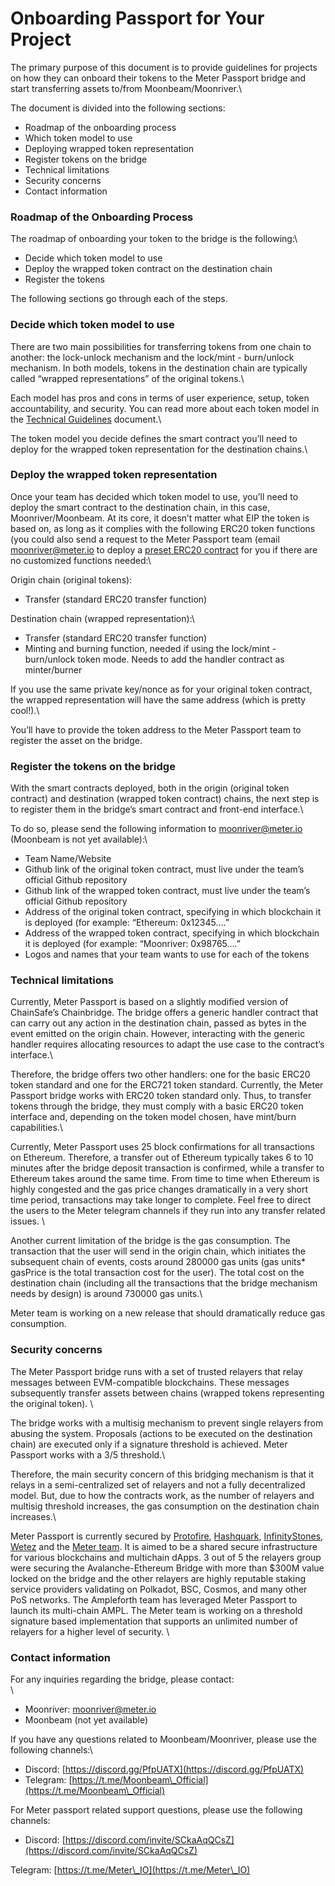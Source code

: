 # Onboarding Passport for Your Project

The primary purpose of this document is to provide guidelines for projects on how they can onboard their tokens to the Meter Passport bridge and start transferring assets to/from Moonbeam/Moonriver.\


The document is divided into the following sections:

* Roadmap of the onboarding process
* Which token model to use
* Deploying wrapped token representation
* Register tokens on the bridge
* Technical limitations
* Security concerns
* Contact information

### Roadmap of the Onboarding Process

The roadmap of onboarding your token to the bridge is the following:\


* Decide which token model to use
* Deploy the wrapped token contract on the destination chain
* Register the tokens

The following sections go through each of the steps.

### Decide which token model to use

There are two main possibilities for transferring tokens from one chain to another: the lock-unlock mechanism and the lock/mint - burn/unlock mechanism. In both models, tokens in the destination chain are typically called “wrapped representations” of the original tokens.\


Each model has pros and cons in terms of user experience, setup, token accountability, and security. You can read more about each token model in the [Technical Guidelines](technical-guideline-for-meter-passport.md) document.\


The token model you decide defines the smart contract you’ll need to deploy for the wrapped token representation for the destination chains.\


### Deploy the wrapped token representation

Once your team has decided which token model to use, you’ll need to deploy the smart contract to the destination chain, in this case, Moonriver/Moonbeam. At its core, it doesn’t matter what EIP the token is based on, as long as it complies with the following ERC20 token functions (you could also send a request to the Meter Passport team (email [moonriver@meter.io](mailto:moonriver@meter.io) to deploy a [preset ERC20 contract](https://github.com/meterio/chainbridge-solidity-v1.0.0-eth/blob/master/contracts/ERC20Safe.sol) for you if there are no customized functions needed:\


Origin chain (original tokens):

* Transfer (standard ERC20 transfer function)

Destination chain (wrapped representation):\


* Transfer (standard ERC20 transfer function)
* Minting and burning function, needed if using the lock/mint - burn/unlock token mode. Needs to add the handler contract as minter/burner

If you use the same private key/nonce as for your original token contract, the wrapped representation will have the same address (which is pretty cool!).\


You’ll have to provide the token address to the Meter Passport team to register the asset on the bridge.

### Register the tokens on the bridge

With the smart contracts deployed, both in the origin (original token contract) and destination (wrapped token contract) chains, the next step is to register them in the bridge’s smart contract and front-end interface.\


To do so, please send the following information to moonriver@meter.io (Moonbeam is not yet available):\


* Team Name/Website
* Github link of the original token contract, must live under the team’s official Github repository
* Github link of the wrapped token contract, must live under the team’s official Github repository
* Address of the original token contract, specifying in which blockchain it is deployed (for example: “Ethereum: 0x12345….”
* Address of the wrapped token contract, specifying in which blockchain it is deployed (for example: “Moonriver: 0x98765….”
* Logos and names that your team wants to use for each of the tokens

### Technical limitations

Currently, Meter Passport is based on a slightly modified version of ChainSafe’s Chainbridge. The bridge offers a generic handler contract that can carry out any action in the destination chain, passed as bytes in the event emitted on the origin chain. However, interacting with the generic handler requires allocating resources to adapt the use case to the contract’s interface.\


Therefore, the bridge offers two other handlers: one for the basic ERC20 token standard and one for the ERC721 token standard. Currently, the Meter Passport bridge works with ERC20 token standard only. Thus, to transfer tokens through the bridge, they must comply with a basic ERC20 token interface and, depending on the token model chosen, have mint/burn capabilities.\


Currently, Meter Passport uses 25 block confirmations for all transactions on Ethereum.  Therefore, a transfer out of Ethereum typically takes 6 to 10 minutes after the bridge deposit transaction is confirmed, while a transfer to Ethereum takes around the same time.  From time to time when Ethereum is highly congested and the gas price changes dramatically in a very short time period, transactions may take longer to complete.  Feel free to direct the users to the Meter telegram channels if they run into any transfer related issues.  \


Another current limitation of the bridge is the gas consumption. The transaction that the user will send in the origin chain, which initiates the subsequent chain of events, costs around 280000 gas units (gas units\* gasPrice is the total transaction cost for the user). The total cost on the destination chain (including all the transactions that the bridge mechanism needs by design) is around 730000 gas units.\


Meter team is working on a new release that should dramatically reduce gas consumption.&#x20;

### Security concerns

The Meter Passport bridge runs with a set of trusted relayers that relay messages between EVM-compatible blockchains. These messages subsequently transfer assets between chains (wrapped tokens representing the original token). \


The bridge works with a multisig mechanism to prevent single relayers from abusing the system. Proposals (actions to be executed on the destination chain) are executed only if a signature threshold is achieved. Meter Passport works with a 3/5 threshold.\


Therefore, the main security concern of this bridging mechanism is that it relays in a semi-centralized set of relayers and not a fully decentralized model. But, due to how the contracts work, as the number of relayers and multisig threshold increases, the gas consumption on the destination chain increases.\


Meter Passport is currently secured by [Protofire](https://protofire.io/), [Hashquark](http://hashquark), [InfinityStones](https://infinitystones.io/), [Wetez](https://www.wetez.io/) and the [Meter team](https://www.meter.io/). It is aimed to be a shared secure infrastructure for various blockchains and multichain dApps. 3 out of 5 the relayers group were securing the Avalanche-Ethereum Bridge with more than $300M value locked on the bridge and the other relayers are highly reputable staking service providers validating on Polkadot, BSC, Cosmos, and many other PoS networks.  The Ampleforth team has leveraged Meter Passport to launch its multi-chain AMPL. The Meter team is working on a threshold signature based implementation that supports an unlimited number of relayers for a higher level of security.  \


### Contact information

For any inquiries regarding the bridge, please contact:\
\


* Moonriver: [moonriver@meter.io](mailto:moonriver@meter.io)
* Moonbeam (not yet available)

If you have any questions related to Moonbeam/Moonriver, please use the following channels:\


* Discord: [https://discord.gg/PfpUATX](https://discord.gg/PfpUATX)
* Telegram: [https://t.me/Moonbeam\_Official](https://t.me/Moonbeam\_Official)

For Meter passport related support questions, please use the following channels:

* Discord: [https://discord.com/invite/SCkaAqQCsZ](https://discord.com/invite/SCkaAqQCsZ)

Telegram: [https://t.me/Meter\_IO](https://t.me/Meter\_IO)
